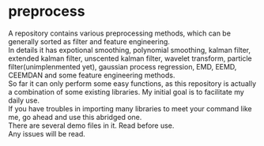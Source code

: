 # preprocess
A repository contains various preprocessing methods, which can be generally sorted as filter and feature engineering.  
In details it has expotional smoothing, polynomial smoothing, kalman filter, extended kalman filter, unscented kalman filter, wavelet transform, particle filter(unimplenmented yet), gaussian process regression, EMD, EEMD, CEEMDAN and some feature engineering methods.  
So far it can only perform some easy functions, as this repository is actually a combination of some existing libraries. My initial goal is to facilitate my daily use.  
If you have troubles in importing many libraries to meet your command like me, go ahead and use this abridged one.  
There are several demo files in it. Read before use.  
Any issues will be read.  
